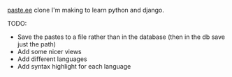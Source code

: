 [paste.ee](https://paste.ee) clone I'm making to learn python and django.

TODO:  
* Save the pastes to a file rather than in the database (then in the db save just the path)  
* Add some nicer views  
* Add different languages  
* Add syntax highlight for each language  